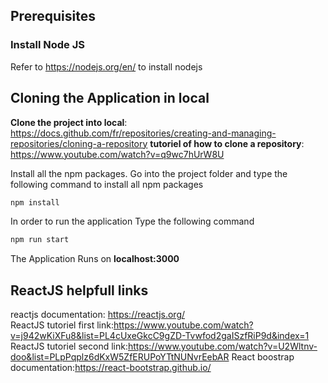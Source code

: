 
## Prerequisites

### Install Node JS
Refer to https://nodejs.org/en/ to install nodejs

## Cloning  the Application in local

**Clone the project into local**: https://docs.github.com/fr/repositories/creating-and-managing-repositories/cloning-a-repository 
**tutoriel of how to clone a repository**: https://www.youtube.com/watch?v=q9wc7hUrW8U

Install all the npm packages. Go into the project folder and type the following command to install all npm packages

```bash
npm install
```

In order to run the application Type the following command

```bash
npm run start
```

The Application Runs on **localhost:3000**

## ReactJS helpfull links

reactjs documentation: https://reactjs.org/  
ReactJS tutoriel first link:https://www.youtube.com/watch?v=j942wKiXFu8&list=PL4cUxeGkcC9gZD-Tvwfod2gaISzfRiP9d&index=1
ReactJS tutoriel second link:https://www.youtube.com/watch?v=U2Wltnv-doo&list=PLpPqplz6dKxW5ZfERUPoYTtNUNvrEebAR
React boostrap documentation:https://react-bootstrap.github.io/




